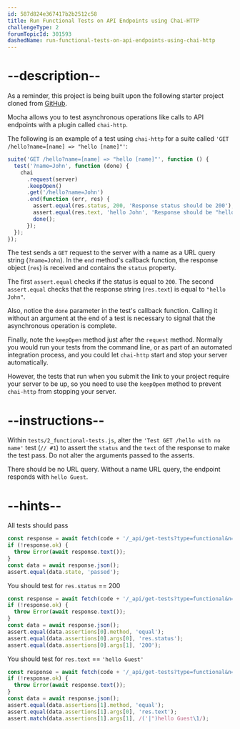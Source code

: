 ```yaml
---
id: 587d824e367417b2b2512c58
title: Run Functional Tests on API Endpoints using Chai-HTTP
challengeType: 2
forumTopicId: 301593
dashedName: run-functional-tests-on-api-endpoints-using-chai-http
---
```


# --description--

As a reminder, this project is being built upon the following starter project cloned from <a href="https://github.com/freeCodeCamp/boilerplate-mochachai/" target="_blank" rel="noopener noreferrer nofollow">GitHub</a>.

Mocha allows you to test asynchronous operations like calls to API endpoints with a plugin called `chai-http`.

The following is an example of a test using `chai-http` for a suite called `'GET /hello?name=[name] => "hello [name]"'`:

```js
suite('GET /hello?name=[name] => "hello [name]"', function () {
  test('?name=John', function (done) {
    chai
      .request(server)
      .keepOpen()
      .get('/hello?name=John')
      .end(function (err, res) {
        assert.equal(res.status, 200, 'Response status should be 200');
        assert.equal(res.text, 'hello John', 'Response should be "hello John"');
        done();
      });
  });
});
```

The test sends a `GET` request to the server with a name as a URL query string (`?name=John`). In the `end` method's callback function, the response object (`res`) is received and contains the `status` property.

The first `assert.equal` checks if the status is equal to `200`. The second `assert.equal` checks that the response string (`res.text`) is equal to `"hello John"`.

Also, notice the `done` parameter in the test's callback function. Calling it without an argument at the end of a test is necessary to signal that the asynchronous operation is complete.

Finally, note the `keepOpen` method just after the `request` method. Normally you would run your tests from the command line, or as part of an automated integration process, and you could let `chai-http` start and stop your server automatically.

However, the tests that run when you submit the link to your project require your server to be up, so you need to use the `keepOpen` method to prevent `chai-http` from stopping your server.

# --instructions--

Within `tests/2_functional-tests.js`, alter the `'Test GET /hello with no name'` test (`// #1`) to assert the `status` and the `text` of the response to make the test pass. Do not alter the arguments passed to the asserts.

There should be no URL query. Without a name URL query, the endpoint responds with `hello Guest`.

# --hints--

All tests should pass

```js
const response = await fetch(code + '/_api/get-tests?type=functional&n=0');
if (!response.ok) {
  throw Error(await response.text());
}
const data = await response.json();
assert.equal(data.state, 'passed');
```

You should test for `res.status` == 200

```js
const response = await fetch(code + '/_api/get-tests?type=functional&n=0');
if (!response.ok) {
  throw Error(await response.text());
}
const data = await response.json();
assert.equal(data.assertions[0].method, 'equal');
assert.equal(data.assertions[0].args[0], 'res.status');
assert.equal(data.assertions[0].args[1], '200');
```

You should test for `res.text` == `'hello Guest'`

```js
const response = await fetch(code + '/_api/get-tests?type=functional&n=0');
if (!response.ok) {
  throw Error(await response.text());
}
const data = await response.json();
assert.equal(data.assertions[1].method, 'equal');
assert.equal(data.assertions[1].args[0], 'res.text');
assert.match(data.assertions[1].args[1], /('|")hello Guest\1/);
```

